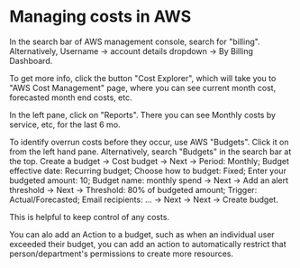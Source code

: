 # Managing costs in AWS
In the search bar of AWS management console, search for "billing". Alternatively, Username -> account details dropdown -> By Billing Dashboard. 

To get more info, click the button "Cost Explorer", which will take you to "AWS Cost Management" page, where you can see current month cost, forecasted month end costs, etc. 

In the left pane, click on "Reports". There you can see Monthly costs by service, etc, for the last 6 mo. 

To identify overrun costs before they occur, use AWS "Budgets". Click it on from the left hand pane. Alternatively, search "Budgets" in the search bar at the top. Create a budget -> Cost budget -> Next -> Period: Monthly; Budget effective date: Recurring budget; Choose how to budget: Fixed; Enter your budgeted amount: 10; Budget name: monthly spend -> Next -> Add an alert threshold -> Next -> Threshold: 80% of budgeted amount; Trigger: Actual/Forecasted; Email recipients: ... -> Next -> Next -> Create budget. 

This is helpful to keep control of any costs. 

You can alo add an Action to a budget, such as when an individual user exceeded their budget, you can add an action to automatically restrict that person/department's permissions to create more resources. 
